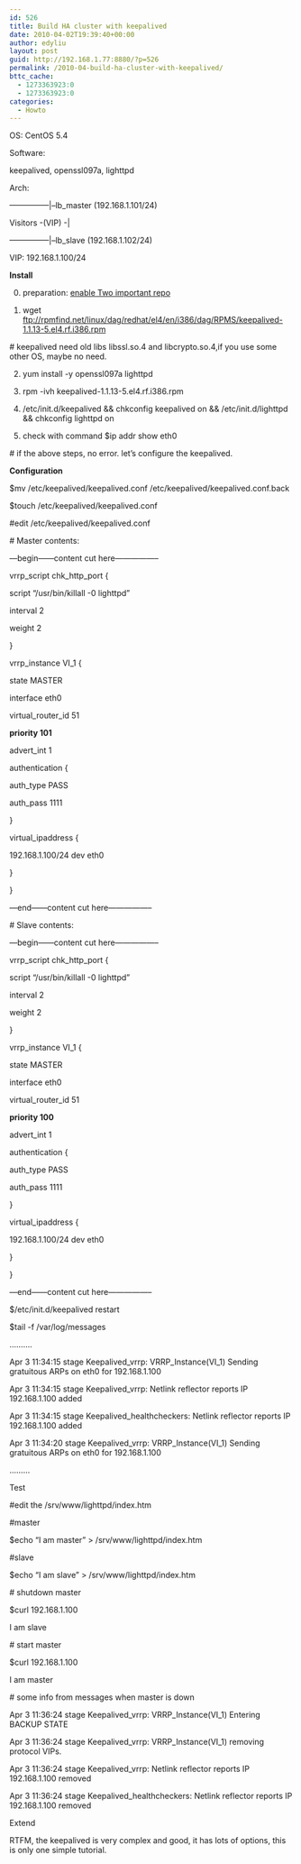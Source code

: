 ```yaml
---
id: 526
title: Build HA cluster with keepalived
date: 2010-04-02T19:39:40+00:00
author: edyliu
layout: post
guid: http://192.168.1.77:8880/?p=526
permalink: /2010-04-build-ha-cluster-with-keepalived/
bttc_cache:
  - 1273363923:0
  - 1273363923:0
categories:
  - Howto
---
```

OS: CentOS 5.4
  
Software:
  
keepalived, openssl097a, lighttpd
  
Arch:
  
&#8212;&#8212;&#8212;&#8212;&#8212;|–lb_master (192.168.1.101/24)
  
Visitors -(VIP) -|
  
&#8212;&#8212;&#8212;&#8212;&#8212;|–lb_slave (192.168.1.102/24)
  
VIP: 192.168.1.100/24

**Install**
  
<!--more-->


  
0. preparation: [enable Two important repo](http://192.168.1.77:8880/2009-06-enable-two-important-repo-for-centos-5/) 
  
1. wget ftp://rpmfind.net/linux/dag/redhat/el4/en/i386/dag/RPMS/keepalived-1.1.13-5.el4.rf.i386.rpm
  
\# keepalived need old libs libssl.so.4 and libcrypto.so.4,if you use some other OS, maybe no need.
  
2. yum install -y openssl097a lighttpd
  
3. rpm -ivh keepalived-1.1.13-5.el4.rf.i386.rpm
  
4. /etc/init.d/keepalived && chkconfig keepalived on && /etc/init.d/lighttpd && chkconfig lighttpd on
  
5. check with command $ip addr show eth0
  
\# if the above steps, no error. let&#8217;s configure the keepalived.

**Configuration**
  
$mv /etc/keepalived/keepalived.conf /etc/keepalived/keepalived.conf.back
  
$touch /etc/keepalived/keepalived.conf
  
#edit /etc/keepalived/keepalived.conf
  
\# Master contents:
  
&#8212;begin&#8212;&#8212;content cut here&#8212;&#8212;&#8212;&#8212;&#8212;&#8211;
  
vrrp\_script chk\_http_port {
  
script &#8220;/usr/bin/killall -0 lighttpd&#8221;
  
interval 2
  
weight 2
  
}

vrrp\_instance VI\_1 {
  
state MASTER
  
interface eth0
  
virtual\_router\_id 51
  
 **priority 101**
  
advert_int 1
  
authentication {
  
auth_type PASS
  
auth_pass 1111
  
}
  
virtual_ipaddress {
  
192.168.1.100/24 dev eth0
  
}
  
}

&#8212;end&#8212;&#8212;content cut here&#8212;&#8212;&#8212;&#8212;&#8212;&#8211;

\# Slave contents:
  
&#8212;begin&#8212;&#8212;content cut here&#8212;&#8212;&#8212;&#8212;&#8212;&#8211;
  
vrrp\_script chk\_http_port {
  
script &#8220;/usr/bin/killall -0 lighttpd&#8221;
  
interval 2
  
weight 2
  
}

vrrp\_instance VI\_1 {
  
state MASTER
  
interface eth0
  
virtual\_router\_id 51
  
 **priority 100**
  
advert_int 1
  
authentication {
  
auth_type PASS
  
auth_pass 1111
  
}
  
virtual_ipaddress {
  
192.168.1.100/24 dev eth0
  
}
  
}

&#8212;end&#8212;&#8212;content cut here&#8212;&#8212;&#8212;&#8212;&#8212;&#8211;

$/etc/init.d/keepalived restart
  
$tail -f /var/log/messages
  
&#8230;&#8230;&#8230;.
  
Apr 3 11:34:15 stage Keepalived\_vrrp: VRRP\_Instance(VI_1) Sending gratuitous ARPs on eth0 for 192.168.1.100
  
Apr 3 11:34:15 stage Keepalived_vrrp: Netlink reflector reports IP 192.168.1.100 added
  
Apr 3 11:34:15 stage Keepalived_healthcheckers: Netlink reflector reports IP 192.168.1.100 added
  
Apr 3 11:34:20 stage Keepalived\_vrrp: VRRP\_Instance(VI_1) Sending gratuitous ARPs on eth0 for 192.168.1.100
  
&#8230;&#8230;&#8230;

Test
  
#edit the /srv/www/lighttpd/index.htm
  
#master
  
$echo &#8220;I am master&#8221; > /srv/www/lighttpd/index.htm
  
#slave
  
$echo &#8220;I am slave&#8221; > /srv/www/lighttpd/index.htm
  
\# shutdown master
  
$curl 192.168.1.100
  
I am slave
  
\# start master
  
$curl 192.168.1.100
  
I am master
  
\# some info from messages when master is down
  
Apr 3 11:36:24 stage Keepalived\_vrrp: VRRP\_Instance(VI_1) Entering BACKUP STATE
  
Apr 3 11:36:24 stage Keepalived\_vrrp: VRRP\_Instance(VI_1) removing protocol VIPs.
  
Apr 3 11:36:24 stage Keepalived_vrrp: Netlink reflector reports IP 192.168.1.100 removed
  
Apr 3 11:36:24 stage Keepalived_healthcheckers: Netlink reflector reports IP 192.168.1.100 removed

Extend
  
RTFM, the keepalived is very complex and good, it has lots of options, this is only one simple tutorial.